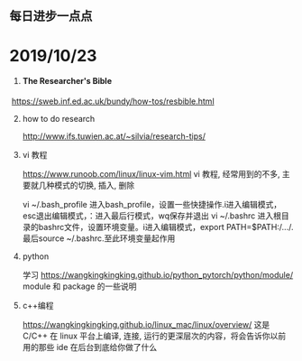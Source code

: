 ## 每日进步一点点

# 2019/10/23

1. #### The Researcher's Bible

​       https://sweb.inf.ed.ac.uk/bundy/how-tos/resbible.html

2. how to do research

   http://www.ifs.tuwien.ac.at/~silvia/research-tips/

3. vi 教程

   https://www.runoob.com/linux/linux-vim.html vi 教程, 经常用到的不多, 主要就几种模式的切换, 插入, 删除
   
   vi ~/.bash_profile  进入bash_profile，设置一些快捷操作.i进入编辑模式，esc退出编辑模式，：进入最后行模式，wq保存并退出
   vi ~/.bashrc  进入根目录的bashrc文件，设置环境变量。i进入编辑模式，export PATH=$PATH:/.../. 最后source ~/.bashrc.至此环境变量起作用

4. python

   学习  https://wangkingkingking.github.io/python_pytorch/python/module/
   module 和 package 的一些说明

5. c++编程

   https://wangkingkingking.github.io/linux_mac/linux/overview/ 这是 C/C++ 在 linux 平台上编译, 连接, 运行的更深层次的内容，将会告诉你以前用的那些 ide 在后台到底给你做了什么

